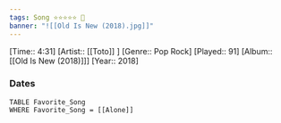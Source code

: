 ```yaml
---
tags: Song ⭐⭐⭐⭐⭐ 💛
banner: "![[Old Is New (2018).jpg]]"
---
```

[Time:: 4:31]
[Artist:: [[Toto]] ]
[Genre:: Pop Rock]
[Played:: 91]
[Album:: [[Old Is New (2018)]]]
[Year:: 2018]
### Dates
````dataview
TABLE Favorite_Song
WHERE Favorite_Song = [[Alone]]
````